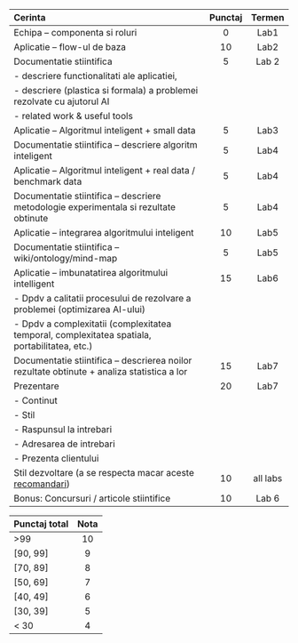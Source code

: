
| Cerinta | Punctaj	| Termen |
| :--- | :---: | :---: |
| Echipa – componenta si roluri | 0 | Lab1 |
| Aplicatie – flow-ul de baza | 10 |	Lab2 |
| Documentatie stiintifica	| 5 | Lab 2 |	
| - descriere functionalitati ale aplicatiei, | | |
| -	descriere (plastica si formala) a problemei rezolvate cu ajutorul AI | | |
| -	related work & useful tools | | |
| Aplicatie – Algoritmul inteligent + small data	| 5	 | Lab3 |
| Documentatie stiintifica – descriere algoritm inteligent	| 5 | Lab4 |	
| Aplicatie – Algoritmul inteligent + real data / benchmark data | 5 | Lab4 |
| Documentatie stiintifica – descriere metodologie experimentala si rezultate obtinute	| 5 | Lab4 |	
| Aplicatie – integrarea algoritmului inteligent | 10	| Lab5 |
| Documentatie stiintifica – wiki/ontology/mind-map	| 5 | Lab5 |	
| Aplicatie – imbunatatirea algoritmului intelligent | 15 | Lab6 |
| -	Dpdv a calitatii procesului de rezolvare a problemei (optimizarea AI-ului) | | |
| -	Dpdv a complexitatii (complexitatea temporal, complexitatea spatiala, portabilitatea, etc.)	| | |
| Documentatie stiintifica – descrierea noilor rezultate obtinute + analiza statistica a lor | 15 | Lab7 |
| Prezentare | 20 | Lab7 |
| -	Continut | | |
| -	Stil | | |
| -	Raspunsul la intrebari | | |
| -	Adresarea de intrebari | | |
| -	Prezenta clientului	| | |
| Stil dezvoltare (a se respecta macar aceste [recomandari](http://google.github.io/styleguide/))	| 10 | all labs |	
| Bonus: Concursuri / articole stiintifice | 10 | Lab 6 |	


| Punctaj total | Nota |
| :--- | :---: | 
| >99 | 10 |
| [90, 99] |  9 |
| [70, 89] | 8 |
| [50, 69] | 7 |
| [40, 49] | 6 |
| [30, 39] | 5 |
| < 30 | 4 |
